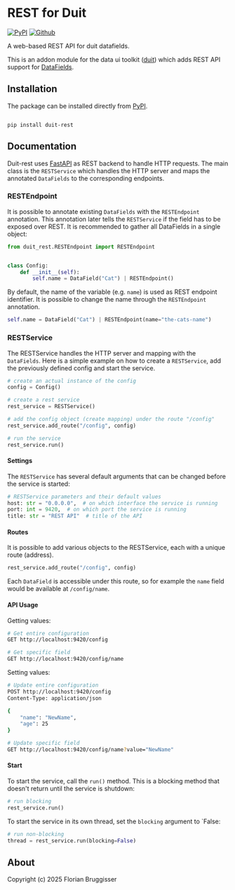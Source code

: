 # REST for Duit

[![PyPI](https://img.shields.io/pypi/v/duit-rest)](https://pypi.org/project/duit-rest/)
[![Github](https://img.shields.io/badge/duit-rest?logo=github&label=github&color=green)](https://github.com/cansik/duit-rest)

A web-based REST API for duit datafields.

This is an addon module for the data ui toolkit ([duit](https://github.com/cansik/duit)) which adds REST API support
for [DataFields](https://cansik.github.io/duit/duit.html#data-field).

## Installation

The package can be installed directly from [PyPI](https://pypi.org/project/duit-rest/).

```

pip install duit-rest

```

## Documentation

Duit-rest uses [FastAPI](https://fastapi.tiangolo.com/) as REST backend to handle HTTP requests. The main class is the
`RESTService` which handles the HTTP server and maps the annotated `DataFields` to the corresponding endpoints.

### RESTEndpoint

It is possible to annotate existing `DataFields` with the `RESTEndpoint` annotation. This annotation later tells the
`RESTService` if the field has to be exposed over REST. It is recommended to gather all DataFields in a single object:

```python
from duit_rest.RESTEndpoint import RESTEndpoint


class Config:
    def __init__(self):
        self.name = DataField("Cat") | RESTEndpoint()
```

By default, the name of the variable (e.g. `name`) is used as REST endpoint identifier. It is possible to change the
name through the `RESTEndpoint` annotation.

```python
self.name = DataField("Cat") | RESTEndpoint(name="the-cats-name")
```

### RESTService

The RESTService handles the HTTP server and mapping with the `DataFields`. Here is a simple example on how to create a
`RESTService`, add the previously defined config and start the service.

```python
# create an actual instance of the config
config = Config()

# create a rest service
rest_service = RESTService()

# add the config object (create mapping) under the route "/config"
rest_service.add_route("/config", config)

# run the service
rest_service.run()
```

#### Settings

The `RESTService` has several default arguments that can be changed before the service is started:

```python
# RESTService parameters and their default values
host: str = "0.0.0.0",  # on which interface the service is running
port: int = 9420,  # on which port the service is running
title: str = "REST API"  # title of the API
```

#### Routes

It is possible to add various objects to the RESTService, each with a unique route (address).

```python
rest_service.add_route("/config", config)
```

Each `DataField` is accessible under this route, so for example the `name` field would be available at `/config/name`.

#### API Usage

Getting values:

```bash
# Get entire configuration
GET http://localhost:9420/config

# Get specific field
GET http://localhost:9420/config/name
```

Setting values:

```bash
# Update entire configuration
POST http://localhost:9420/config
Content-Type: application/json

{
    "name": "NewName",
    "age": 25
}

# Update specific field
GET http://localhost:9420/config/name?value="NewName"
```

#### Start

To start the service, call the `run()` method. This is a blocking method that doesn't return until the service is
shutdown:

```python
# run blocking
rest_service.run()
```

To start the service in its own thread, set the `blocking` argument to `False:

```python
# run non-blocking
thread = rest_service.run(blocking=False)
```

## About

Copyright (c) 2025 Florian Bruggisser
